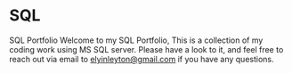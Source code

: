 # SQL
SQL Portfolio
Welcome to my SQL Portfolio, This is a collection of my coding work using MS SQL server. Please have a look to it, and feel free to reach out via email to elyinleyton@gmail.com if you have any questions.
